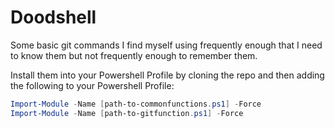 # Doodshell

Some basic git commands I find myself using frequently enough that I need to know them but not frequently enough to remember them.

Install them into your Powershell Profile by cloning the repo and then adding the following to your Powershell Profile:

```powershell
Import-Module -Name [path-to-commonfunctions.ps1] -Force
Import-Module -Name [path-to-gitfunction.ps1] -Force
```
